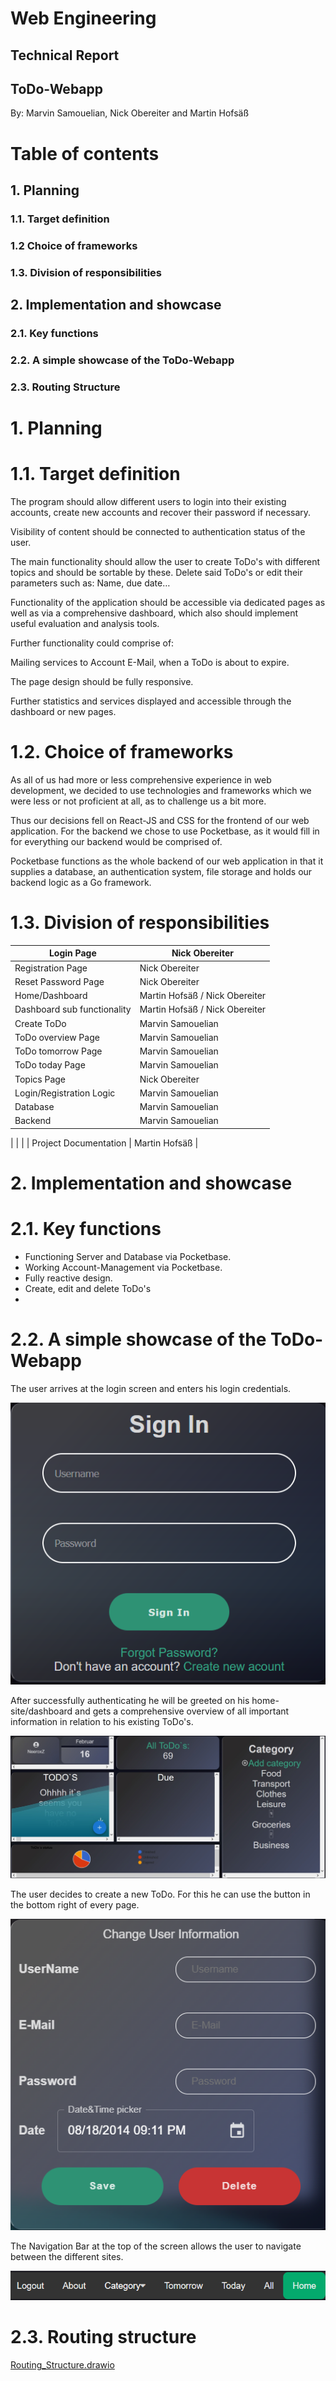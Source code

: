 # Web Engineering

## Technical Report

## ToDo-Webapp

By: Marvin Samouelian, Nick Obereiter and Martin Hofsäß

# Table of contents

## 1. Planning
### 1.1. Target definition
### 1.2 Choice of frameworks
### 1.3. Division of responsibilities

## 2. Implementation and showcase
### 2.1. Key functions
### 2.2. A simple showcase of the ToDo-Webapp
### 2.3. Routing Structure

# 1. Planning

# 1.1. Target definition

The program should allow different users to login into their existing accounts, create new accounts and recover their password if necessary.

Visibility of content should be connected to authentication status of the user.

The main functionality should allow the user to create ToDo's with different topics and should be sortable by these. Delete said ToDo's or edit their parameters such as: Name, due date…

Functionality of the application should be accessible via dedicated pages as well as via a comprehensive dashboard, which also should implement useful evaluation and analysis tools.

Further functionality could comprise of:

Mailing services to Account E-Mail, when a ToDo is about to expire.

The page design should be fully responsive.

Further statistics and services displayed and accessible through the dashboard or new pages.

# 1.2. Choice of frameworks

As all of us had more or less comprehensive experience in web development, we decided to use technologies and frameworks which we were less or not proficient at all, as to challenge us a bit more.

Thus our decisions fell on React-JS and CSS for the frontend of our web application. For the backend we chose to use Pocketbase, as it would fill in for everything our backend would be comprised of.

Pocketbase functions as the whole backend of our web application in that it supplies a database, an authentication system, file storage and holds our backend logic as a Go framework.

# 1.3. Division of responsibilities

| Login Page | Nick Obereiter |
| --- | --- |
| Registration Page | Nick Obereiter |
| Reset Password Page | Nick Obereiter |
| Home/Dashboard | Martin Hofsäß / Nick Obereiter |
| Dashboard sub functionality | Martin Hofsäß / Nick Obereiter |
| Create ToDo | Marvin Samouelian |
| ToDo overview Page | Marvin Samouelian |
| ToDo tomorrow Page | Marvin Samouelian |
| ToDo today Page | Marvin Samouelian |
| Topics Page | Nick Obereiter |
| Login/Registration Logic | Marvin Samouelian |
| Database | Marvin Samouelian |
| Backend | Marvin Samouelian |
|
|
|
| Project Documentation | Martin Hofsäß |

# 2. Implementation and showcase

# 2.1. Key functions

- Functioning Server and Database via Pocketbase.
- Working Account-Management via Pocketbase.
- Fully reactive design.
- Create, edit and delete ToDo's
- 

# 2.2. A simple showcase of the ToDo-Webapp

The user arrives at the login screen and enters his login credentials.

![Sign_In.png](Sign_In.png)

After successfully authenticating he will be greeted on his home-site/dashboard and gets a comprehensive overview of all important information in relation to his existing ToDo's.

![Dashboard.png](Dashboard.png)

The user decides to create a new ToDo. For this he can use the button in the bottom right of every page.

![Create_ToDo.png](Create_ToDo.png)

The Navigation Bar at the top of the screen allows the user to navigate between the different sites.

![Navbar.png](Navbar.png)

# 2.3. Routing structure

[Routing_Structure.drawio](Routing_Structure.drawio)